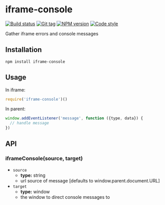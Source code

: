 # iframe-console

[![Build status][travis-image]][travis-url]
[![Git tag][git-image]][git-url]
[![NPM version][npm-image]][npm-url]
[![Code style][standard-image]][standard-url]

Gather iframe errors and console messages

## Installation

```
npm install iframe-console
```

## Usage
In iframe:
```js
require('iframe-console')()
```
In parent:
```js
window.addEventListener('message', function ({type, data}) {
  // handle message
})
```

## API

### iframeConsole(source, target)

  - `source`
    - **type:** string
    - url source of message [defaults to window.parent.document.URL]
  - `target`
    - **type:** window
    - the window to direct console messages to

[travis-image]: https://img.shields.io/travis/danleavitt0/iframe-console.svg?style=flat
[travis-url]: https://travis-ci.org/danleavitt0/iframe-console
[git-image]: https://img.shields.io/github/tag/danleavitt0/iframe-console.svg?style=flat
[git-url]: https://github.com/danleavitt0/iframe-console
[standard-image]: https://img.shields.io/badge/code%20style-standard-brightgreen.svg?style=flat
[standard-url]: https://github.com/feross/standard
[npm-image]: https://img.shields.io/npm/v/iframe-console.svg?style=flat
[npm-url]: https://npmjs.org/package/iframe-console
